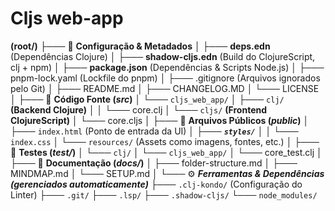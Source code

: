 # Cljs web-app

**(root/)**
├─── 📄 **Configuração & Metadados**
│    ├─── **deps.edn** (Dependências Clojure)
│    ├─── **shadow-cljs.edn** (Build do ClojureScript, clj + npm)
│    ├─── **package.json** (Dependências & Scripts Node.js)
│    ├─── pnpm-lock.yaml (Lockfile do pnpm)
│    ├─── .gitignore (Arquivos ignorados pelo Git)
│    ├─── README.md
│    ├─── CHANGELOG.MD
│    └─── LICENSE
│
├─── 📁 **Código Fonte (*src*)**
│    └─── `cljs_web_app/`
│         ├─── `clj/` **(Backend Clojure)**
│         │    └─── core.clj
│         └─── `cljs/` **(Frontend ClojureScript)**
│              └─── core.cljs
│
├─── 📁 **Arquivos Públicos (*public*)**
│    ├─── `index.html` (Ponto de entrada da UI)
│    ├─── ***`styles/`***
│    │    └─── `index.css`
│    └─── `resources/` (Assets como imagens, fontes, etc.)
│
├─── 📁 **Testes (*test/*)**
│    └─── `clj/`
│         └─── `cljs_web_app/`
│              └─── core_test.clj
│
├─── 📁 **Documentação (*docs/*)**
│    ├─── folder-structure.md
│    ├─── MINDMAP.md
│    └─── SETUP.md
│
└─── ⚙️ ***Ferramentas & Dependências (gerenciados automaticamente)***
     ├─── `.clj-kondo/` (Configuração do Linter)
     ├─── `.git/`
     ├─── `.lsp/`
     ├─── `.shadow-cljs/`
     └─── `node_modules/`
